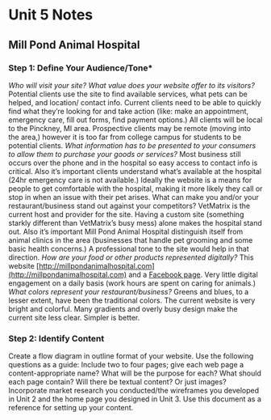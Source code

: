 # Unit 5 Notes

## Mill Pond Animal Hospital
### Step 1: Define Your Audience/Tone*
*Who will visit your site? What value does your website offer to its visitors?*
Potential clients use the site to find available services, what pets can be helped, and location/ contact info. Current clients need to be able to quickly find what they’re looking for and take action (like: make an appointment, emergency care, fill out forms, find payment options.) All clients will be local to the Pinckney, MI area. Prospective clients may be remote (moving into the area,) however it is too far from college campus for students to be potential clients.
*What information has to be presented to your consumers to allow them to purchase your goods or services?*
Most business still occurs over the phone and in the hospital so easy access to contact info is critical. Also it’s important clients understand what’s available at the hospital (24hr emergency care is not available.) Ideally the website is a means for people to get comfortable with the hospital, making it more likely they call or stop in when an issue with their pet arises.
What can make you and/or your restaurant/business stand out against your competitors?
VetMatrix is the current host and provider for the site. Having a custom site (something starkly different than VetMatrix’s busy mess) alone makes the hospital stand out. Also it’s important Mill Pond Animal Hospital distinguish itself from animal clinics in the area (businesses that handle pet grooming and some basic health concerns.) A professional tone to the site would help in that direction.
*How are your food or other products represented digitally?*
This website [http://millpondanimalhospital.com](http://millpondanimalhospital.com) and a [Facebook page](https://www.facebook.com/pages/Mill-Pond-Animal-Hospital/302034359813803). Very little digital engagement on a daily basis (work hours are spent on caring for animals.) 
*What colors represent your restaurant/business?*
Greens and blues, to a lesser extent, have been the traditional colors. The current website is very bright and colorful. Many gradients and overly busy design make the current site less clear. Simpler is better.

### Step 2: Identify Content
Create a flow diagram in outline format of your website. Use the following questions as a guide: Include two to four pages; give each web page a content-appropriate name?
What will be the purpose for each?
What should each page contain? Will there be textual content? Or just images?
Incorporate market research you conducted/the wireframes you developed in Unit 2 and the home page you designed in Unit 3.
Use this document as a reference for setting up your content.